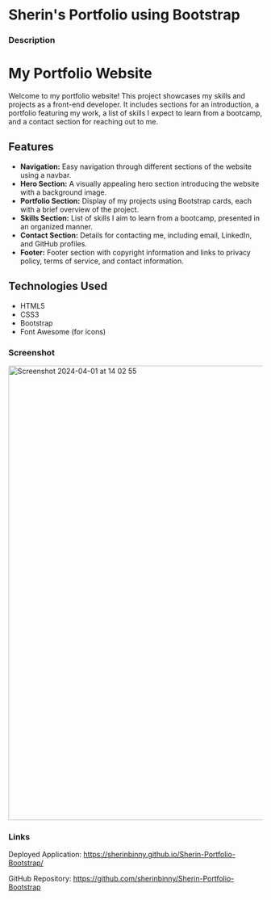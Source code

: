 # Sherin's Portfolio using Bootstrap

### Description

# My Portfolio Website

Welcome to my portfolio website! This project showcases my skills and projects as a front-end developer. It includes sections for an introduction, a portfolio featuring my work, a list of skills I expect to learn from a bootcamp, and a contact section for reaching out to me.

## Features

- **Navigation:** Easy navigation through different sections of the website using a navbar.
- **Hero Section:** A visually appealing hero section introducing the website with a background image.
- **Portfolio Section:** Display of my projects using Bootstrap cards, each with a brief overview of the project.
- **Skills Section:** List of skills I aim to learn from a bootcamp, presented in an organized manner.
- **Contact Section:** Details for contacting me, including email, LinkedIn, and GitHub profiles.
- **Footer:** Footer section with copyright information and links to privacy policy, terms of service, and contact information.

## Technologies Used

- HTML5
- CSS3
- Bootstrap
- Font Awesome (for icons)


### Screenshot

<img width="900" alt="Screenshot 2024-04-01 at 14 02 55" src="https://github.com/sherinbinny/Sherin-Portfolio-Bootstrap/assets/101629905/64184580-fef7-4a44-a9f6-5720f1d4564a">


### Links

Deployed Application: https://sherinbinny.github.io/Sherin-Portfolio-Bootstrap/

GitHub Repository: https://github.com/sherinbinny/Sherin-Portfolio-Bootstrap
